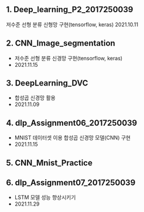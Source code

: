 ## 1. Deep_learning_P2_2017250039

  저수준 선형 분류 신형망 구현(tensorflow, keras)
  2021.10.11

## 2. CNN_Image_segmentation
- 저수준 선형 분류 신경망 구현(tensorflow, keras)
- 2021.11.15

## 3. DeepLearning_DVC
- 합성곱 신경망 활용
- 2021.11.09

## 4. dlp_Assignment06_2017250039
- MNIST 데이터셋 이용 합성곱 신경망 모델(CNN) 구현
- 2021.11.15

## 5. CNN_Mnist_Practice

## 6. dlp_Assignment07_2017250039
- LSTM 모델 성능 향상시키기
- 2021.11.29
